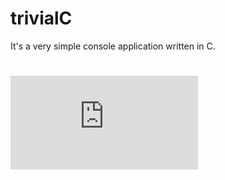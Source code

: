 # trivialC
It's a very simple console application written in C.
#
![equation](https://latex.codecogs.com/png.latex?%5Csum_%7Bi%3D1%7D%5E%7BN%7D%5Cfrac%7B%5Cprod_%7Bk%3D1%7D%5E%7BR%7D%5Cfrac%7B3k%5E3&plus;5%7D%7Bk%5E2%7D%7D%7B%5Csum_%7Bj%3D1%7D%5E%7BS%7D%5Cfrac%7B%5Csqrt%7B3j%5E3&plus;j&plus;2%7D%7D%7B2j%7D%7D)

